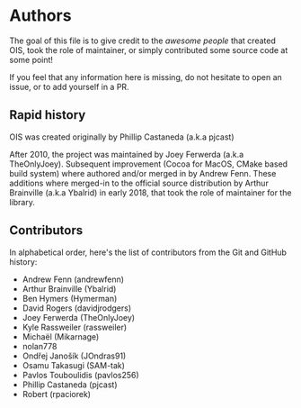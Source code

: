 # Authors

The goal of this file is to give credit to the *awesome people* that created OIS, took the role of maintainer, or simply contributed some source code at some point!

If you feel that any information here is missing, do not hesitate to open an issue, or to add yourself in a PR.

## Rapid history

OIS was created originally by Phillip Castaneda (a.k.a pjcast)

After 2010, the project was maintained by Joey Ferwerda (a.k.a TheOnlyJoey). Subsequent improvement (Cocoa for MacOS, CMake based build system) where authored and/or merged in by Andrew Fenn. These additions where merged-in to the official source distribution by Arthur Brainville (a.k.a Ybalrid) in early 2018, that took the role of maintainer for the library.

## Contributors

In alphabetical order, here's the list of contributors from the Git and GitHub history:

- Andrew Fenn (andrewfenn)
- Arthur Brainville (Ybalrid)
- Ben Hymers (Hymerman)
- David Rogers (davidjrodgers)
- Joey Ferwerda (TheOnlyJoey)
- Kyle Rassweiler (rassweiler)
- Michaël (Mikarnage)
- nolan778
- Ondřej Janošík (JOndras91)
- Osamu Takasugi (SAM-tak)
- Pavlos Touboulidis (pavlos256)
- Phillip Castaneda (pjcast)
- Robert (rpaciorek)

